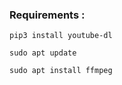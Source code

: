 ### Requirements : 

```
pip3 install youtube-dl
```

```
sudo apt update
```

```
sudo apt install ffmpeg
```
